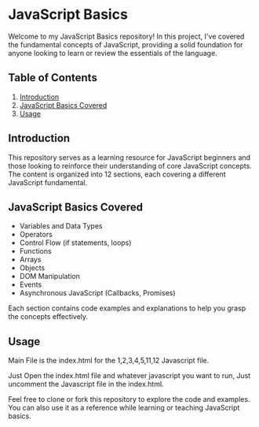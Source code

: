 # JavaScript Basics

Welcome to my JavaScript Basics repository! In this project, I've covered the fundamental concepts of JavaScript, providing a solid foundation for anyone looking to learn or review the essentials of the language.

## Table of Contents

1. [Introduction](#introduction)
2. [JavaScript Basics Covered](#javascript-basics-covered)
3. [Usage](#usage)

## Introduction

This repository serves as a learning resource for JavaScript beginners and those looking to reinforce their understanding of core JavaScript concepts. The content is organized into 12 sections, each covering a different JavaScript fundamental.

## JavaScript Basics Covered

- Variables and Data Types
- Operators
- Control Flow (if statements, loops)
- Functions
- Arrays
- Objects
- DOM Manipulation
- Events
- Asynchronous JavaScript (Callbacks, Promises)

Each section contains code examples and explanations to help you grasp the concepts effectively.

## Usage

Main File is the index.html for the 1,2,3,4,5,11,12 Javascript file.

Just Open the index.html file and whatever javascript you want to run, Just uncomment the Javascript file in the index.html.

Feel free to clone or fork this repository to explore the code and examples. You can also use it as a reference while learning or teaching JavaScript basics.
